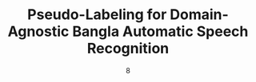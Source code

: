 ---
date: '8'
title: 'Pseudo-Labeling for Domain-Agnostic Bangla Automatic Speech Recognition'
location: 'BLP-2023'
external: 'https://arxiv.org/abs/2311.03196'
tech:
  - audio data
  - scrapped data
  - public data
showInProjects: true
---